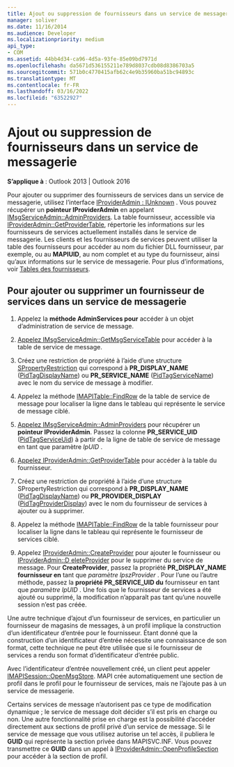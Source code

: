 ```yaml
---
title: Ajout ou suppression de fournisseurs dans un service de messagerie
manager: soliver
ms.date: 11/16/2014
ms.audience: Developer
ms.localizationpriority: medium
api_type:
- COM
ms.assetid: 44bb4d34-ca96-4d5a-93fe-85e09bd7971d
ms.openlocfilehash: da5671d536155211e789d8037cdb08d8386703a5
ms.sourcegitcommit: 571b0c4770415afb62c4e9b35960ba51bc94893c
ms.translationtype: MT
ms.contentlocale: fr-FR
ms.lasthandoff: 03/16/2022
ms.locfileid: "63522927"
---
```

# <a name="adding-or-deleting-providers-in-a-message-service"></a>Ajout ou suppression de fournisseurs dans un service de messagerie

**S’applique à** : Outlook 2013 | Outlook 2016
  
Pour ajouter ou supprimer des fournisseurs de services dans un service de messagerie, utilisez l’interface [IProviderAdmin : IUnknown](iprovideradminiunknown.md) . Vous pouvez récupérer un **pointeur IProviderAdmin** en appelant [IMsgServiceAdmin::AdminProviders](imsgserviceadmin-adminproviders.md). La table fournisseur, accessible via [IProviderAdmin::GetProviderTable](iprovideradmin-getprovidertable.md), répertorie les informations sur les fournisseurs de services actuellement installés dans le service de messagerie. Les clients et les fournisseurs de services peuvent utiliser la table des fournisseurs pour accéder au nom du fichier DLL fournisseur, par exemple, ou au **MAPIUID**, au nom complet et au type du fournisseur, ainsi qu’aux informations sur le service de messagerie. Pour plus d’informations, voir [Tables des fournisseurs](provider-tables.md).
  
## <a name="to-add-or-delete-a-service-provider-in-a-message-service"></a>Pour ajouter ou supprimer un fournisseur de services dans un service de messagerie
  
1. Appelez la **méthode AdminServices pour** accéder à un objet d’administration de service de message.

2. [Appelez IMsgServiceAdmin::GetMsgServiceTable](imsgserviceadmin-getmsgservicetable.md) pour accéder à la table de service de message.

3. Créez une restriction de propriété à l’aide d’une structure [SPropertyRestriction](spropertyrestriction.md) qui correspond à **PR_DISPLAY_NAME** ([PidTagDisplayName](pidtagdisplayname-canonical-property.md)) ou **PR_SERVICE_NAME** ([PidTagServiceName](pidtagservicename-canonical-property.md)) avec le nom du service de message à modifier.

4. Appelez la méthode [IMAPITable::FindRow](imapitable-findrow.md) de la table de service de message pour localiser la ligne dans le tableau qui représente le service de message ciblé.

5. [Appelez IMsgServiceAdmin::AdminProviders](imsgserviceadmin-adminproviders.md) pour récupérer un **pointeur IProviderAdmin**. Passez la colonne **PR_SERVICE_UID** ([PidTagServiceUid](pidtagserviceuid-canonical-property.md)) à partir de la ligne de table de service de message en tant que paramètre _lpUID_ .

6. [Appelez IProviderAdmin::GetProviderTable](iprovideradmin-getprovidertable.md) pour accéder à la table du fournisseur.

7. Créez une restriction de propriété à l’aide d’une structure SPropertyRestriction qui correspond à **PR_DISPLAY_NAME** ([PidTagDisplayName](pidtagdisplayname-canonical-property.md)) ou **PR_PROVIDER_DISPLAY** ([PidTagProviderDisplay](pidtagproviderdisplay-canonical-property.md)) avec le nom du fournisseur de services à ajouter ou à supprimer.

8. Appelez la méthode [IMAPITable::FindRow](imapitable-findrow.md) de la table fournisseur pour localiser la ligne dans le tableau qui représente le fournisseur de services ciblé.

9. Appelez [IProviderAdmin::CreateProvider](iprovideradmin-createprovider.md) pour ajouter le fournisseur ou [IProviderAdmin::D eleteProvider](iprovideradmin-deleteprovider.md) pour le supprimer du service de message. Pour **CreateProvider**, passez la propriété **PR_DISPLAY_NAME fournisseur en** tant que _paramètre lpszProvider_ . Pour l’une ou l’autre méthode, passez la **propriété PR_SERVICE_UID du** fournisseur en tant que _paramètre lpUID_ . Une fois que le fournisseur de services a été ajouté ou supprimé, la modification n’apparaît pas tant qu’une nouvelle session n’est pas créée.

Une autre technique d’ajout d’un fournisseur de services, en particulier un fournisseur de magasins de messages, à un profil implique la construction d’un identificateur d’entrée pour le fournisseur. Étant donné que la construction d’un identificateur d’entrée nécessite une connaissance de son format, cette technique ne peut être utilisée que si le fournisseur de services a rendu son format d’identificateur d’entrée public.
  
Avec l’identificateur d’entrée nouvellement créé, un client peut appeler [IMAPISession::OpenMsgStore](imapisession-openmsgstore.md). MAPI crée automatiquement une section de profil dans le profil pour le fournisseur de services, mais ne l’ajoute pas à un service de messagerie.
  
Certains services de message n’autorisent pas ce type de modification dynamique ; le service de message doit décider s’il est pris en charge ou non. Une autre fonctionnalité prise en charge est la possibilité d’accéder directement aux sections de profil privé d’un service de message. Si le service de message que vous utilisez autorise un tel accès, il publiera le **GUID** qui représente la section privée dans MAPISVC.INF. Vous pouvez transmettre ce **GUID** dans un appel à [IProviderAdmin::OpenProfileSection](iprovideradmin-openprofilesection.md) pour accéder à la section de profil.
  